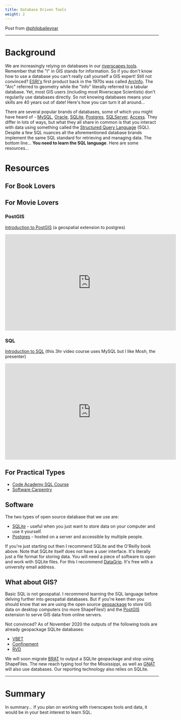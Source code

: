 ```yaml
---
title: Database Driven Tools
weight: 2
---
```


Post from [@philpbaileynar](https://github.com/orgs/Riverscapes/people/philipbaileynar) <i class="fa fa-github" aria-hidden="true"></i>


-----
# Background

<!-- TODO <a href="https://en.wikipedia.org/wiki/ArcInfo"><img class="float-right" src="https://lh3.googleusercontent.com/proxy/-Agz6WJMCR9kJs6jCoyxoox2l1FlT4WoZIc4-yKqG3-4MwRsF6zROA38B8y6g5M_GrfG8dEoC6QzuNfc092NTzJ-gxJrBzCRJUqXRGH1dQwZSQN1s6HJkCiiejGvl8VpsQ"> </a> -->
We are increasingly relying on databases in our [riverscapes tools](/tools). Remember that the "I" in GIS stands for information. So if you don't know how to use a database you can't really call yourself a GIS expert! Still not convinced? [ESRI's](http://esri.com) first product back in the 1970s was called [ArcInfo](https://en.wikipedia.org/wiki/ArcInfo). The "Arc" referred to geometry while the "Info" literally referred to a tabular database. Yet, most GIS users (including most Riverscape Scientists) don't regularlly use databases directly.  So not knowing databases means your skills are 40 years out of date!   Here's how you can turn it all around...

There are several popular brands of databases, some of which you might have heard of - [MySQL](https://www.mysql.com/), [Oracle](https://www.oracle.com/database/), [SQLite](https://www.sqlite.org/index.html), [Postgres](https://www.postgresql.org/), [SQLServer](https://www.microsoft.com/en-us/sql-server), [Access](https://www.microsoft.com/en-us/microsoft-365/access). They differ in lots of ways, but what they all share in common is that you interact with data using something called the [Structured Query Language](https://en.wikipedia.org/wiki/SQL) (SQL). Despite a few SQL nuances all the aforementioned database brands implement the same SQL standard for retrieving and managing data. The bottom line... **You need to learn the SQL language**. Here are some resources...

# Resources
## For Book Lovers
<!-- TODO <a href="https://www.oreilly.com/library/view/getting-started-with/9781491938607/"><img width="125" class="float-right" src="https://learning.oreilly.com/library/cover/9781491938607/250w/"></a>
- [Getting Started With SQL](https://www.oreilly.com/library/view/getting-started-with/9781491938607/) (I really like O'Reilly books) -->

## For Movie Lovers

### PostGIS
[Introduction to PostGIS](https://youtu.be/g4DgAVCmiDE) (a geospatial extension to postgres)
<div class="responsive-embed">
<iframe width="560" height="315" src="https://www.youtube.com/embed/g4DgAVCmiDE" frameborder="0" allow="accelerometer; autoplay; clipboard-write; encrypted-media; gyroscope; picture-in-picture" allowfullscreen></iframe>
</div>

### SQL
[Introduction to SQL](https://youtu.be/7S_tz1z_5bA) (this 3hr video course uses MySQL but I like Mosh, the presenter)
<div class="responsive-embed">

<iframe width="560" height="315" src="https://www.youtube.com/embed/7S_tz1z_5bA" frameborder="0" allow="accelerometer; autoplay; clipboard-write; encrypted-media; gyroscope; picture-in-picture" allowfullscreen></iframe>
</div>

## For Practical Types

- [Code Academy SQL Course](https://www.codecademy.com/catalog/language/sql)
- [Software Carpentry](https://swcarpentry.github.io/sql-novice-survey/)

## Software


The two types of open source database that we use are:

- [SQLite](https://sqlite.org/about.html) - useful when you just want to store data on your computer and use it yourself.
- [Postgres](https://www.postgresql.org/) - hosted on a server and accessible by multiple people. 

If you're just starting out then I recommend SQLite and the O'Reilly book above. Note that SQLite itself does not have a user interface. It's literally just a file format for storing data. You will need a piece of software to open and work with SQLite files. For this I recommend [DataGrip](https://www.jetbrains.com/datagrip/). It's free with a university email address.

## What about GIS?

Basic SQL is not geospatial. I recommend learning the SQL language before delving further into geospatial databases. But if you're keen then you should know that we are using the open source [geopackage](https://www.geopackage.org/) to store GIS data on desktop computers (no more ShapeFiles!) and the [PostGIS](https://postgis.net/) extension to serve GIS data from online servers.

Not convinced? As of November 2020 the outputs of the following tools are already geopackage SQLite databases:

- [VBET](http://vbet.riverscapes.net)
- [Confinement](http://confinement.riverscapes.net)
- [RVD](http://rcat.riverscapes.net)

We will soon migrate [BRAT](http://brat.riverscapes.net) to output a SQLite geopackage and stop using ShapeFiles. The new reach typing tool for the Mississippi, as well as [GNAT](http://gnat.riverscapes.net/) will also use databases. Our reporting technology also relies on SQLite.

-----------
# Summary
In summary... If you plan on working with riverscapes tools and data, it would be in your best interest to learn SQL.